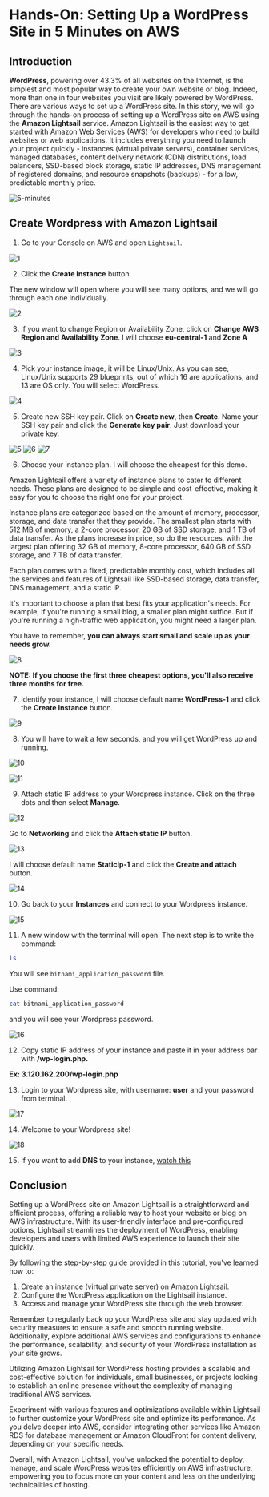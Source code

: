 
# Hands-On: Setting Up a WordPress Site in 5 Minutes on AWS

## Introduction

**WordPress**, powering over 43.3% of all websites on the Internet, is the simplest and most popular way to create your own website or blog. Indeed, more than one in four websites you visit are likely powered by WordPress.
There are various ways to set up a WordPress site. In this story, we will go through the hands-on process of setting up a WordPress site on AWS using the **Amazon Lightsail** service.
Amazon Lightsail is the easiest way to get started with Amazon Web Services (AWS) for developers who need to build websites or web applications. It includes everything you need to launch your project quickly - instances (virtual private servers), container services, managed databases, content delivery network (CDN) distributions, load balancers, SSD-based block storage, static IP addresses, DNS management of registered domains, and resource snapshots (backups) - for a low, predictable monthly price.

![5-minutes](5-minutes.png)

## Create Wordpress with Amazon Lightsail

1. Go to your Console on AWS and open `Lightsail`. 

![1](1.png)

2. Click the **Create Instance** button. 

The new window will open where you will see many options, and we will go through each one individually.

![2](2.png)

3. If you want to change Region or Availability Zone, click on **Change AWS Region and Availability Zone**. I will choose **eu-central-1** and **Zone A**

![3](3.png)

4. Pick your instance image, it will be Linux/Unix. As you can see, Linux/Unix supports 29 blueprints, out of which 16 are applications, and 13 are OS only. You will select WordPress.

![4](4.png)

5. Create new SSH key pair. Click on **Create new**, then **Create**. Name your SSH key pair and click the **Generate key pair**. Just download your private key. 

![5](5.png)
![6](6.png)
![7](7.png)

6. Choose your instance plan. I will choose the cheapest for this demo. 

Amazon Lightsail offers a variety of instance plans to cater to different needs. These plans are designed to be simple and cost-effective, making it easy for you to choose the right one for your project.

Instance plans are categorized based on the amount of memory, processor, storage, and data transfer that they provide. The smallest plan starts with 512 MB of memory, a 2-core processor, 20 GB of SSD storage, and 1 TB of data transfer. As the plans increase in price, so do the resources, with the largest plan offering 32 GB of memory, 8-core processor, 640 GB of SSD storage, and 7 TB of data transfer.

Each plan comes with a fixed, predictable monthly cost, which includes all the services and features of Lightsail like SSD-based storage, data transfer, DNS management, and a static IP.

It's important to choose a plan that best fits your application's needs. For example, if you're running a small blog, a smaller plan might suffice. But if you're running a high-traffic web application, you might need a larger plan.

You have to remember, **you can always start small and scale up as your needs grow.**

![8](8.png)

**NOTE: If you choose the first three cheapest options, you'll also receive three months for free.**

7. Identify your instance, I will choose default name **WordPress-1** and click the **Create Instance** button. 

![9](9.png)

8. You will have to wait a few seconds, and you will get WordPress up and running. 

![10](10.png)

![11](11.png)

9. Attach static IP address to your Wordpress instance. 
Click on the three dots and then select **Manage**.

![12](12.png)

Go to **Networking** and click the **Attach static IP** button. 

![13](13.png)

I will choose default name **StaticIp-1** and click the **Create and attach** button. 

![14](14.png)

10. Go back to your **Instances** and connect to your Wordpress instance. 

![15](15.png)

11. A new window with the terminal will open. The next step is to write the command:

```bash
ls
```
You will see `bitnami_application_password` file. 

Use command:

```bash
cat bitnami_application_password
```

and you will see your Wordpress password. 

![16](16.png)

12. Copy static IP address of your instance and paste it in your address bar with **/wp-login.php.**

**Ex: 3.120.162.200/wp-login.php**

13. Login to your Wordpress site, with username: **user** and your password from terminal. 

![17](17.png)

14. Welcome to your Wordpress site! 

![18](18.png)

15. If you want to add **DNS** to your instance, [watch this](https://www.youtube.com/watch?v=49aOUHkvlgg)

## Conclusion 

Setting up a WordPress site on Amazon Lightsail is a straightforward and efficient process, offering a reliable way to host your website or blog on AWS infrastructure. With its user-friendly interface and pre-configured options, Lightsail streamlines the deployment of WordPress, enabling developers and users with limited AWS experience to launch their site quickly.

By following the step-by-step guide provided in this tutorial, you've learned how to:

1. Create an instance (virtual private server) on Amazon Lightsail.
2. Configure the WordPress application on the Lightsail instance.
3. Access and manage your WordPress site through the web browser.

Remember to regularly back up your WordPress site and stay updated with security measures to ensure a safe and smooth running website. Additionally, explore additional AWS services and configurations to enhance the performance, scalability, and security of your WordPress installation as your site grows.

Utilizing Amazon Lightsail for WordPress hosting provides a scalable and cost-effective solution for individuals, small businesses, or projects looking to establish an online presence without the complexity of managing traditional AWS services.

Experiment with various features and optimizations available within Lightsail to further customize your WordPress site and optimize its performance. As you delve deeper into AWS, consider integrating other services like Amazon RDS for database management or Amazon CloudFront for content delivery, depending on your specific needs.

Overall, with Amazon Lightsail, you've unlocked the potential to deploy, manage, and scale WordPress websites efficiently on AWS infrastructure, empowering you to focus more on your content and less on the underlying technicalities of hosting.
















